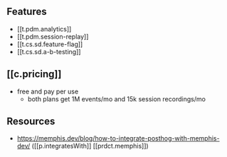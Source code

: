 

## Features

- [[t.pdm.analytics]]
- [[t.pdm.session-replay]]
- [[t.cs.sd.feature-flag]]
- [[t.cs.sd.a-b-testing]]

## [[c.pricing]]

- free and pay per use
  - both plans get 1M events/mo and 15k session recordings/mo



## Resources

- https://memphis.dev/blog/how-to-integrate-posthog-with-memphis-dev/ ([[p.integratesWith]] [[prdct.memphis]])